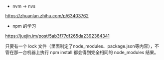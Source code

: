 - nvm -> nvs

<https://zhuanlan.zhihu.com/p/63403762>

- npm 的学习

<https://juejin.im/post/5ab3f77df265da2392364341>

只要有一个 lock 文件（里面制定了node_modules、package.json等内容），不管在那一台机器上执行 npm install 都会得到完全相同的 node_modules 结果。


